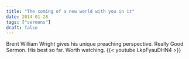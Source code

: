 ```yaml
---
title: "The coming of a new world with you in it"
date: 2014-01-28
tags: ["sermons"]
draft: false
---
```

Brent William Wright gives his unique preaching perspective. Really Good Sermon. His best so far. Worth watching.
{{< youtube LkpFyauDHN4 >}}